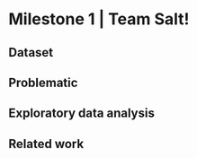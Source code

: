 # Milestone 1 | Team Salt!
## Dataset

## Problematic

## Exploratory data analysis

## Related work
